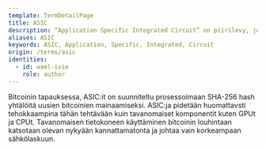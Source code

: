 ```yaml
---
template: TermDetailPage
title: ASIC
description: “Application Specific Integrated Circuit” on piirilevy, joka on suunniteltu erityisesti vain yhteen tehtävään.
aliases: ASIC
keywords: ASIC, Application, Specific, Integrated, Circuit
origin: /terms/asic
identities:
  - id: wael-ivie
    role: author
---
```


Bitcoinin tapauksessa, ASIC:it on suunniteltu prosessoimaan SHA-256 hash yhtälöitä uusien bitcoinien mainaamiseksi. ASIC:ja pidetään huomattavsti tehokkaampina tähän tehtävään kuin tavanomaiset komponentit kuten GPUt ja CPUt. Tavanomaisen tietokoneen käyttäminen bitcoinin louhintaan katsotaan olevan nykyään kannattamatonta ja johtaa vain korkeampaan sähkölaskuun.
